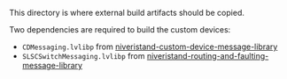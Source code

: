 This directory is where external build artifacts should be copied.

Two dependencies are required to build the custom devices:
- `CDMessaging.lvlibp` from [niveristand-custom-device-message-library](https://github.com/ni/niveristand-custom-device-message-library)
- `SLSCSwitchMessaging.lvlibp` from [niveristand-routing-and-faulting-message-library](https://github.com/ni/niveristand-routing-and-faulting-message-library)
